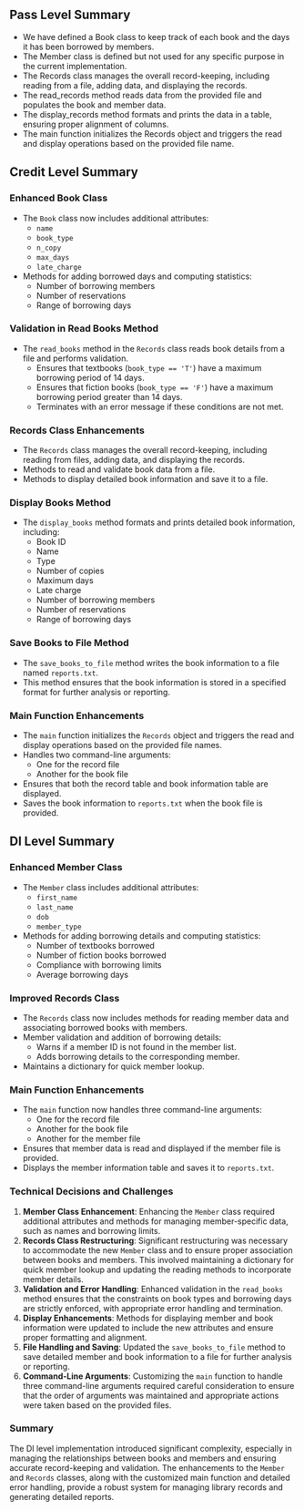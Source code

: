 ## Pass Level Summary

* We have defined a Book class to keep track of each book and the days it has been borrowed by members.
* The Member class is defined but not used for any specific purpose in the current implementation.
* The Records class manages the overall record-keeping, including reading from a file, adding data, and displaying the records.
* The read_records method reads data from the provided file and populates the book and member data.
* The display_records method formats and prints the data in a table, ensuring proper alignment of columns.
* The main function initializes the Records object and triggers the read and display operations based on the provided file name.

## Credit Level Summary

### Enhanced Book Class
- The `Book` class now includes additional attributes:
  - `name`
  - `book_type`
  - `n_copy`
  - `max_days`
  - `late_charge`
- Methods for adding borrowed days and computing statistics:
  - Number of borrowing members
  - Number of reservations
  - Range of borrowing days

### Validation in Read Books Method
- The `read_books` method in the `Records` class reads book details from a file and performs validation.
  - Ensures that textbooks (`book_type == 'T'`) have a maximum borrowing period of 14 days.
  - Ensures that fiction books (`book_type == 'F'`) have a maximum borrowing period greater than 14 days.
  - Terminates with an error message if these conditions are not met.

### Records Class Enhancements
- The `Records` class manages the overall record-keeping, including reading from files, adding data, and displaying the records.
- Methods to read and validate book data from a file.
- Methods to display detailed book information and save it to a file.

### Display Books Method
- The `display_books` method formats and prints detailed book information, including:
  - Book ID
  - Name
  - Type
  - Number of copies
  - Maximum days
  - Late charge
  - Number of borrowing members
  - Number of reservations
  - Range of borrowing days

### Save Books to File Method
- The `save_books_to_file` method writes the book information to a file named `reports.txt`.
- This method ensures that the book information is stored in a specified format for further analysis or reporting.

### Main Function Enhancements
- The `main` function initializes the `Records` object and triggers the read and display operations based on the provided file names.
- Handles two command-line arguments:
  - One for the record file
  - Another for the book file
- Ensures that both the record table and book information table are displayed.
- Saves the book information to `reports.txt` when the book file is provided.

## DI Level Summary

### Enhanced Member Class
- The `Member` class includes additional attributes:
  - `first_name`
  - `last_name`
  - `dob`
  - `member_type`
- Methods for adding borrowing details and computing statistics:
  - Number of textbooks borrowed
  - Number of fiction books borrowed
  - Compliance with borrowing limits
  - Average borrowing days

### Improved Records Class
- The `Records` class now includes methods for reading member data and associating borrowed books with members.
- Member validation and addition of borrowing details:
  - Warns if a member ID is not found in the member list.
  - Adds borrowing details to the corresponding member.
- Maintains a dictionary for quick member lookup.

### Main Function Enhancements
- The `main` function now handles three command-line arguments:
  - One for the record file
  - Another for the book file
  - Another for the member file
- Ensures that member data is read and displayed if the member file is provided.
- Displays the member information table and saves it to `reports.txt`.

### Technical Decisions and Challenges
1. **Member Class Enhancement**: Enhancing the `Member` class required additional attributes and methods for managing member-specific data, such as names and borrowing limits.
2. **Records Class Restructuring**: Significant restructuring was necessary to accommodate the new `Member` class and to ensure proper association between books and members. This involved maintaining a dictionary for quick member lookup and updating the reading methods to incorporate member details.
3. **Validation and Error Handling**: Enhanced validation in the `read_books` method ensures that the constraints on book types and borrowing days are strictly enforced, with appropriate error handling and termination.
4. **Display Enhancements**: Methods for displaying member and book information were updated to include the new attributes and ensure proper formatting and alignment.
5. **File Handling and Saving**: Updated the `save_books_to_file` method to save detailed member and book information to a file for further analysis or reporting.
6. **Command-Line Arguments**: Customizing the `main` function to handle three command-line arguments required careful consideration to ensure that the order of arguments was maintained and appropriate actions were taken based on the provided files.

### Summary
The DI level implementation introduced significant complexity, especially in managing the relationships between books and members and ensuring accurate record-keeping and validation. The enhancements to the `Member` and `Records` classes, along with the customized main function and detailed error handling, provide a robust system for managing library records and generating detailed reports.
